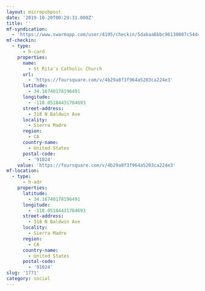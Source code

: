 ```yaml
---
layout: micropubpost
date: '2019-10-20T00:29:31.000Z'
title: ''
mf-syndication:
  - 'https://www.swarmapp.com/user/4195/checkin/5dabaa6bbc96130007c54d4c'
mf-checkin:
  - type:
      - h-card
    properties:
      name:
        - St Rita's Catholic Church
      url:
        - 'https://foursquare.com/v/4b29a8f3f964a5203ca224e3'
      latitude:
        - 34.16740178196491
      longitude:
        - -118.05184431784693
      street-address:
        - 318 N Baldwin Ave
      locality:
        - Sierra Madre
      region:
        - CA
      country-name:
        - United States
      postal-code:
        - '91024'
    value: 'https://foursquare.com/v/4b29a8f3f964a5203ca224e3'
mf-location:
  - type:
      - h-adr
    properties:
      latitude:
        - 34.16740178196491
      longitude:
        - -118.05184431784693
      street-address:
        - 318 N Baldwin Ave
      locality:
        - Sierra Madre
      region:
        - CA
      country-name:
        - United States
      postal-code:
        - '91024'
slug: '1771'
category: social
---
```

